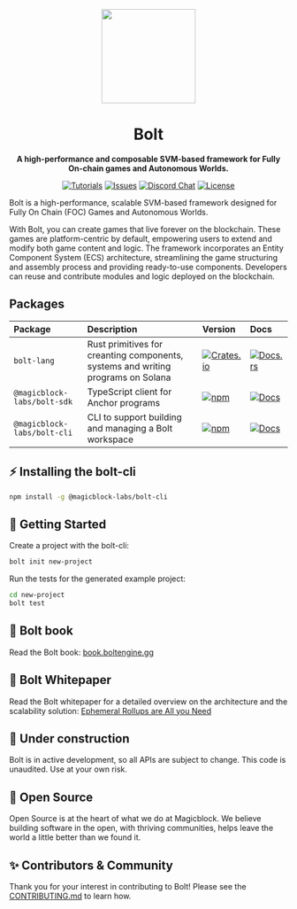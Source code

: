 <div align="center">

  <img height="170x" src="https://book.boltengine.gg/images/bolt.png" />
  

  <h1>Bolt</h1>

  <p>
    <strong>A high-performance and composable SVM-based framework for Fully On-chain games and Autonomous Worlds. </strong>
  </p>

  <p>
    <a href="https://book.boltengine.gg"><img alt="Tutorials" src="https://img.shields.io/badge/docs-tutorials-blueviolet" /></a>
    <a href="https://github.com/magicblock-labs/bolt/issues"><img alt="Issues" src="https://img.shields.io/github/issues/magicblock-labs/bolt?color=blueviolet" /></a>
    <a href="https://discord.com/invite/MBkdC3gxcv"><img alt="Discord Chat" src="https://img.shields.io/discord/943797222162726962?color=blueviolet" /></a>
    <a href="https://opensource.org/licenses/MIT"><img alt="License" src="https://img.shields.io/github/license/magicblock-labs/bolt?color=blueviolet" /></a>
  </p>

</div>

Bolt is a high-performance, scalable SVM-based framework designed for Fully On Chain (FOC) Games and Autonomous Worlds.

With Bolt, you can create games that live forever on the blockchain. These games are platform-centric by default, empowering users to extend and modify both game content and logic. The framework incorporates an Entity Component System (ECS) architecture, streamlining the game structuring and assembly process and providing ready-to-use components. Developers can reuse and contribute modules and logic deployed on the blockchain.

## Packages

| Package                     | Description                                                                      | Version                                                                                                                                  | Docs                                                                                                            |
|:----------------------------|:---------------------------------------------------------------------------------|:-----------------------------------------------------------------------------------------------------------------------------------------|:----------------------------------------------------------------------------------------------------------------|
| `bolt-lang`                 | Rust primitives for creanting components, systems and writing programs on Solana | [![Crates.io](https://img.shields.io/crates/v/bolt-lang?color=blue)](https://crates.io/crates/bolt-lang)                                 | [![Docs.rs](https://img.shields.io/badge/docs-tutorials-blue)](https://book.boltengine.gg/)                                    |
| `@magicblock-labs/bolt-sdk` | TypeScript client for Anchor programs                                            | [![npm](https://img.shields.io/npm/v/@magicblock-labs/bolt-sdk.svg?color=blue)](https://www.npmjs.com/package/@magicblock-labs/bolt-sdk)         | [![Docs](https://img.shields.io/badge/docs-tutorials-blue)](https://book.boltengine.gg/getting_started/world_program.html#typescript-sdk-installation)     |
| `@magicblock-labs/bolt-cli` | CLI to support building and managing a Bolt workspace                            | [![npm](https://img.shields.io/npm/v/@magicblock-labs/bolt-cli.svg?color=blue)](https://www.npmjs.com/package/@magicblock-labs/bolt-cli) | [![Docs](https://img.shields.io/badge/docs-tutorials-blue)](https://book.boltengine.gg/getting_started/installation.html) |

## ⚡️ Installing the bolt-cli

```bash
npm install -g @magicblock-labs/bolt-cli
```

## 🔩️ Getting Started

Create a project with the bolt-cli:

```bash
bolt init new-project
```

Run the tests for the generated example project:

```bash
cd new-project
bolt test
```

## 📘 Bolt book

Read the Bolt book: [book.boltengine.gg](https://book.boltengine.gg/)

## 📜 Bolt Whitepaper

Read the Bolt whitepaper for a detailed overview on the architecture and the scalability solution: [Ephemeral Rollups are All you Need](https://arxiv.org/abs/2311.02650)

## 🚧 Under construction

Bolt is in active development, so all APIs are subject to change.
This code is unaudited. Use at your own risk.

## 💚 Open Source

Open Source is at the heart of what we do at Magicblock. We believe building software in the open, with thriving communities, helps leave the world a little better than we found it.


## ✨ Contributors & Community

Thank you for your interest in contributing to Bolt!
Please see the [CONTRIBUTING.md](./CONTRIBUTING.md) to learn how.

